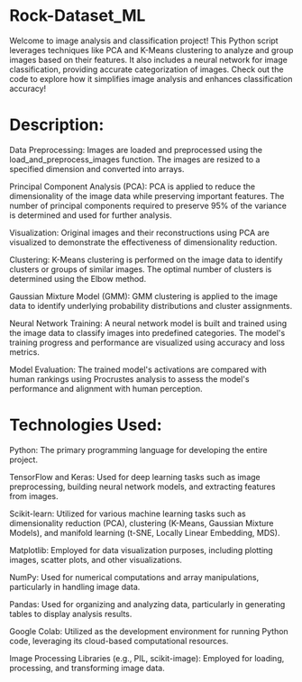 # Rock-Dataset_ML

Welcome to image analysis and classification project! This Python script leverages techniques like PCA and K-Means clustering to analyze and group images based on their features. 
It also includes a neural network for image classification, providing accurate categorization of images. Check out the code to explore how it simplifies image analysis and enhances classification accuracy!

# Description:

Data Preprocessing: Images are loaded and preprocessed using the load_and_preprocess_images function. The images are resized to a specified dimension and converted into arrays.

Principal Component Analysis (PCA): PCA is applied to reduce the dimensionality of the image data while preserving important features. The number of principal components required to preserve 95% of the variance is determined and used for further analysis.

Visualization: Original images and their reconstructions using PCA are visualized to demonstrate the effectiveness of dimensionality reduction.

Clustering: K-Means clustering is performed on the image data to identify clusters or groups of similar images. The optimal number of clusters is determined using the Elbow method.

Gaussian Mixture Model (GMM): GMM clustering is applied to the image data to identify underlying probability distributions and cluster assignments.

Neural Network Training: A neural network model is built and trained using the image data to classify images into predefined categories. The model's training progress and performance are visualized using accuracy and loss metrics.

Model Evaluation: The trained model's activations are compared with human rankings using Procrustes analysis to assess the model's performance and alignment with human perception.


# Technologies Used:

Python: The primary programming language for developing the entire project.

TensorFlow and Keras: Used for deep learning tasks such as image preprocessing, building neural network models, and extracting features from images.

Scikit-learn: Utilized for various machine learning tasks such as dimensionality reduction (PCA), clustering (K-Means, Gaussian Mixture Models), and manifold learning (t-SNE, Locally Linear Embedding, MDS).

Matplotlib: Employed for data visualization purposes, including plotting images, scatter plots, and other visualizations.

NumPy: Used for numerical computations and array manipulations, particularly in handling image data.

Pandas: Used for organizing and analyzing data, particularly in generating tables to display analysis results.

Google Colab: Utilized as the development environment for running Python code, leveraging its cloud-based computational resources.

Image Processing Libraries (e.g., PIL, scikit-image): Employed for loading, processing, and transforming image data.
